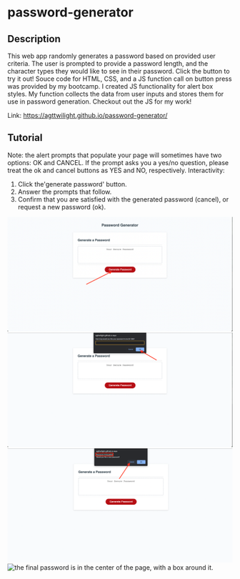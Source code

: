 # password-generator

## Description
This web app randomly generates a password based on provided user criteria. The user is prompted to provide a password length, and the character types they would like to see in their password. Click the button to try it out! Souce code for HTML, CSS, and a JS function call on button press was provided by my bootcamp. I created JS functionality for alert box styles. My function collects the data from user inputs and stores them for use in password generation. Checkout out the JS for my work!

Link: https://agttwilight.github.io/password-generator/

## Tutorial
Note: the alert prompts that populate your page will sometimes have two options: OK and CANCEL. If the prompt asks you a yes/no question, please treat the ok and cancel buttons as YES and NO, respectively. Interactivity:
1. Click the'generate password' button.
2. Answer the prompts that follow.
3. Confirm that you are satisfied with the generated password (cancel), or request a new password (ok).
<img src="./assests/start.png" alt="arrow pointing to a generate password button" title="Optional title">
<img src="./assests/exampleclick.png" alt="arrow poiting to ok in the password length alert" title="Optional title">
<img src="./assests/examplefinish.png" alt="arrow pointing to cancel to show that you are satisfied with your password. The password is also boxed." title="Optional title">
<img src="./assests/passwordcomplete" alt="the final password is in the center of the page, with a box around it." title="Optional title">